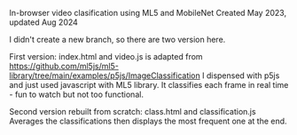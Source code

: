 In-browser video clasification using ML5 and MobileNet
Created May 2023, updated Aug 2024

I didn't create a new branch, so there are two version here. 

First version: index.html and video.js is adapted from https://github.com/ml5js/ml5-library/tree/main/examples/p5js/ImageClassification
I dispensed with p5js and just used javascript with ML5 library. It classifies each frame in real time - fun to watch but not too functional.

Second version rebuilt from scratch: class.html and classification.js
Averages the classifications then displays the most frequent one at the end. 
